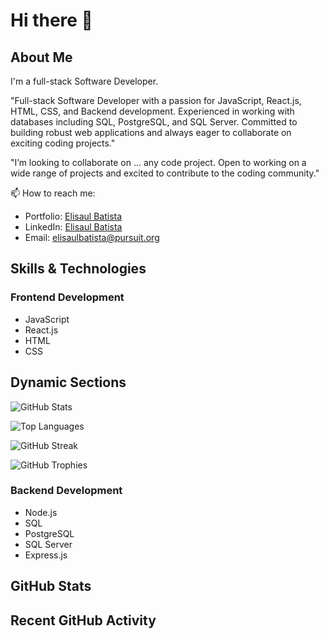 # Hi there 👋

## About Me
I'm a full-stack Software Developer.

"Full-stack Software Developer with a passion for JavaScript, React.js, HTML, CSS, and Backend development. Experienced in working with databases including SQL, PostgreSQL, and SQL Server. Committed to building robust web applications and always eager to collaborate on exciting coding projects."

"I’m looking to collaborate on ... any code project. Open to working on a wide range of projects and excited to contribute to the coding community."

📫 How to reach me:
- Portfolio: [Elisaul Batista](https://elisaulbatista.net/)
- LinkedIn: [Elisaul Batista](https://www.linkedin.com/in/elisaul-batista/)
- Email: [elisaulbatista@pursuit.org](mailto:elisaulbatista@pursuit.org)

## Skills & Technologies
### Frontend Development
- JavaScript
- React.js
- HTML
- CSS

## Dynamic Sections

![GitHub Stats](https://github-readme-stats.vercel.app/api?username=Batista0523&show_icons=true&theme=radical)

![Top Languages](https://github-readme-stats.vercel.app/api/top-langs/?username=Batista0523&layout=compact&theme=radical)

![GitHub Streak](https://github-readme-streak-stats.herokuapp.com/?user=Batista0523&theme=radical)

![GitHub Trophies](https://github-profile-trophy.vercel.app/?username=Batista0523&theme=radical)
### Backend Development
- Node.js
- SQL
- PostgreSQL
- SQL Server
- Express.js

## GitHub Stats
<!-- STATS:START -->
<!-- STATS:END -->



## Recent GitHub Activity
<!--START_SECTION:activity-->
<!--END_SECTION:activity-->
